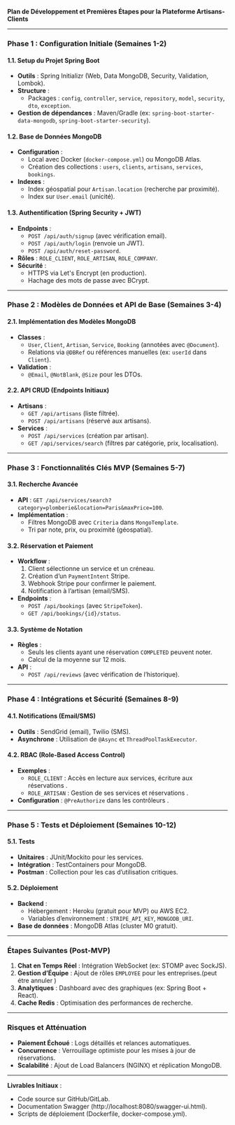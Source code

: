 **Plan de Développement et Premières Étapes pour la Plateforme Artisans-Clients**

---

### **Phase 1 : Configuration Initiale (Semaines 1-2)**
#### **1.1. Setup du Projet Spring Boot**
- **Outils** : Spring Initializr (Web, Data MongoDB, Security, Validation, Lombok).
- **Structure** : 
  - Packages : `config`, `controller`, `service`, `repository`, `model`, `security`, `dto`, `exception`.
- **Gestion de dépendances** : Maven/Gradle (ex: `spring-boot-starter-data-mongodb`, `spring-boot-starter-security`).

#### **1.2. Base de Données MongoDB**
- **Configuration** : 
  - Local avec Docker (`docker-compose.yml`) ou MongoDB Atlas.
  - Création des collections : `users`, `clients`, `artisans`, `services`, `bookings`.
- **Indexes** : 
  - Index géospatial pour `Artisan.location` (recherche par proximité).
  - Index sur `User.email` (unicité).

#### **1.3. Authentification (Spring Security + JWT)**
- **Endpoints** : 
  - `POST /api/auth/signup` (avec vérification email).
  - `POST /api/auth/login` (renvoie un JWT).
  - `POST /api/auth/reset-password`.
- **Rôles** : `ROLE_CLIENT`, `ROLE_ARTISAN`, `ROLE_COMPANY`.
- **Sécurité** :
  - HTTPS via Let's Encrypt (en production).
  - Hachage des mots de passe avec BCrypt.

---

### **Phase 2 : Modèles de Données et API de Base (Semaines 3-4)**
#### **2.1. Implémentation des Modèles MongoDB**
- **Classes** :
  - `User`, `Client`, `Artisan`, `Service`, `Booking` (annotées avec `@Document`).
  - Relations via `@DBRef` ou références manuelles (ex: `userId` dans `Client`).
- **Validation** : 
  - `@Email`, `@NotBlank`, `@Size` pour les DTOs.

#### **2.2. API CRUD (Endpoints Initiaux)**
- **Artisans** :
  - `GET /api/artisans` (liste filtrée).
  - `POST /api/artisans` (réservé aux artisans).
- **Services** :
  - `POST /api/services` (création par artisan).
  - `GET /api/services/search` (filtres par catégorie, prix, localisation).

---

### **Phase 3 : Fonctionnalités Clés MVP (Semaines 5-7)**
#### **3.1. Recherche Avancée**
- **API** : `GET /api/services/search?category=plomberie&location=Paris&maxPrice=100`.
- **Implémentation** :
  - Filtres MongoDB avec `Criteria` dans `MongoTemplate`.
  - Tri par note, prix, ou proximité (géospatial).

#### **3.2. Réservation et Paiement**
- **Workflow** :
  1. Client sélectionne un service et un créneau.
  2. Création d’un `PaymentIntent` Stripe.
  3. Webhook Stripe pour confirmer le paiement.
  4. Notification à l’artisan (email/SMS).
- **Endpoints** :
  - `POST /api/bookings` (avec `StripeToken`).
  - `GET /api/bookings/{id}/status`.

#### **3.3. Système de Notation**
- **Règles** :
  - Seuls les clients ayant une réservation `COMPLETED` peuvent noter.
  - Calcul de la moyenne sur 12 mois.
- **API** : 
  - `POST /api/reviews` (avec vérification de l’historique).

---

### **Phase 4 : Intégrations et Sécurité (Semaines 8-9)**
#### **4.1. Notifications (Email/SMS)**
- **Outils** : SendGrid (email), Twilio (SMS).
- **Asynchrone** : Utilisation de `@Async` et `ThreadPoolTaskExecutor`.

#### **4.2. RBAC (Role-Based Access Control)**
- **Exemples** :
  - `ROLE_CLIENT` : Accès en lecture aux services, écriture aux réservations .
  - `ROLE_ARTISAN` : Gestion de ses services et réservations .
- **Configuration** : `@PreAuthorize` dans les contrôleurs .

---

### **Phase 5 : Tests et Déploiement (Semaines 10-12)**
#### **5.1. Tests**
- **Unitaires** : JUnit/Mockito pour les services.
- **Intégration** : TestContainers pour MongoDB.
- **Postman** : Collection pour les cas d’utilisation critiques.

#### **5.2. Déploiement**
- **Backend** : 
  - Hébergement : Heroku (gratuit pour MVP) ou AWS EC2.
  - Variables d’environnement : `STRIPE_API_KEY`, `MONGODB_URI`.
- **Base de données** : MongoDB Atlas (cluster M0 gratuit).

---

### **Étapes Suivantes (Post-MVP)**
1. **Chat en Temps Réel** : Intégration WebSocket (ex: STOMP avec SockJS).
2. **Gestion d’Équipe** : Ajout de rôles `EMPLOYEE` pour les entreprises.(peut étre annuler ) 
3. **Analytiques** : Dashboard avec des graphiques (ex: Spring Boot + React).
4. **Cache Redis** : Optimisation des performances de recherche.

---

### **Risques et Atténuation**
- **Paiement Échoué** : Logs détaillés et relances automatiques.
- **Concurrence** : Verrouillage optimiste pour les mises à jour de réservations.
- **Scalabilité** : Ajout de Load Balancers (NGINX) et réplication MongoDB.

---

**Livrables Initiaux** :
- Code source sur GitHub/GitLab.
- Documentation Swagger (http://localhost:8080/swagger-ui.html).
- Scripts de déploiement (Dockerfile, docker-compose.yml).
